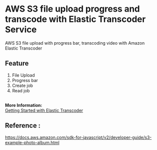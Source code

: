 # AWS S3 file upload progress and transcode with Elastic Transcoder Service
AWS S3 file upload with progress bar, transcoding video with Amazon Elastic Transcoder

## Feature 
1. File Upload 
2. Progress bar 
3. Create job
4. Read job

<br />
<strong>More Information:</strong><br />
<a href="http://docs.aws.amazon.com/elastictranscoder/latest/developerguide/getting-started.html">Getting Started with Elastic Transcoder</a>

## Reference : 
https://docs.aws.amazon.com/sdk-for-javascript/v2/developer-guide/s3-example-photo-album.html
